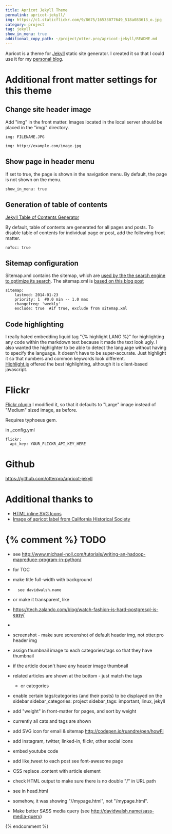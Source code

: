 ```yaml
---
title: Apricot Jekyll Theme 
permalink: apricot-jekyll/
img: https://c1.staticflickr.com/9/8675/16533077649_518a083613_o.jpg
category: project
tag: jekyll
show_in_menu: true
additional_copy_path: ~/project/otter.pro/apricot-jekyll/README.md
---
```

Apricot is a theme for [Jekyll](http://jekyllrb.com) static site generator. 
I created it so that I could use it for my [personal blog](http:/www.otter.pro). 

Additional front matter settings for this theme
===============

Change site header image
----------
Add "img" in the front matter.  Images located in the local server should be
placed in the "img/" directory.

    img: FILENAME.JPG

    img: http://example.com/image.jpg

Show page in header menu
------------
If set to true, the page is shown in the navigation menu. 
By default, the page is not shown on the menu.

    show_in_menu: true

Generation of table of contents
----------
[Jekyll Table of Contents Generator](https://github.com/dafi/jekyll-toc-generator)

By default, table of contents are generated for all pages and
posts.
To disable table of contents for individual page or post, add the following
front matter.  

    noToc: true

Sitemap configuration
------------
Sitemap.xml contains the sitemap, which are [used by the 
the search engine to optimize its search](https://support.google.com/webmasters/answer/156184?hl=en).
The sitemap.xml is [based on this blog post](http://davidensinger.com/2013/11/building-a-better-sitemap-xml-with-jekyll/)

    sitemap:
        lastmod: 2014-01-23
        priority: 1  #0.0 min -- 1.0 max
        changefreq: 'weekly'
        exclude: true  #if true, exclude from sitemap.xml

Code highlighting
---------
I really hated embedding liquid tag "{&#37; highlight LANG %}" for highlighting any
code within the markdown text because it made the text look ugly. I also wanted the highlighter to be able to detect the
language without having to specify the language. It doesn't have to be
super-accurate.  Just highlight it so that numbers and common keywords look
different.    
[Highlight.js](https://highlightjs.org/) offered the best highlighting,
    although it is client-based javascript. 

Flickr
=====
[Flickr plugin](https://github.com/cnunciato/jekyll-flickr)
I modified it, so that it defaults to "Large" image instead of "Medium" sized
image, as before.

Requires typhoeus gem.

in _config.yml

    flickr:
      api_key: YOUR_FLICKR_API_KEY_HERE

Github
=======
<https://github.com/otterpro/apricot-jekyll>

Additional thanks to
==========
* [HTML inline SVG Icons](http://codepen.io/ruandre/pen/howFi)
* [Image of apricot label from California Historical Society](https://flic.kr/p/rbYkYV)

{% comment %}
TODO
=======
* see <http://www.michael-noll.com/tutorials/writing-an-hadoop-mapreduce-program-in-python/>
* for TOC

* make title full-width with background 
*       see davidwalsh.name
* or make it transparent, like 
* https://tech.zalando.com/blog/watch-fashion-is-hard-postgresql-is-easy/
*
* screenshot - make sure screenshot of default header img, not otter.pro header
    img
* assign thumbnail image to each categories/tags so that they have thumbnail
*   if the article doesn't have any header image thumbnail
* related articles are shown at the bottom - just match the tags
    * or categories
* enable certain tags/categories (and their posts) to be displayed on the sidebar
    sidebar_categories: project
    sidebar_tags: important, linux, jekyll
* add "weight" in front-matter for pages, and sort by weight 
* currently all cats and tags are shown

* add SVG icon for email & sitemap <http://codepen.io/ruandre/pen/howFi>
* add instagram, twitter, linked-in, flickr,  other social icons
* embed youtube code
* add like,tweet to each post
    see font-awesome page
* CSS replace .content with article element

* check HTML output to make sure there is no double "/" in URL path
* see in head.html
  <link rel="canonical" href="{{ page.url | replace:'index.html','' | prepend: site.baseurl | prepend: site.url }}">
* somehow, it was showing "//mypage.html", not "/mypage.html".  

* Make better SASS media query (see http://davidwalsh.name/sass-media-query)

{% endcomment %}
